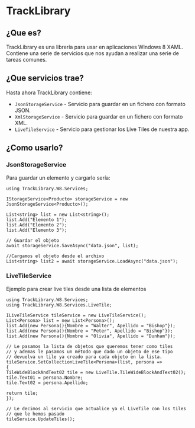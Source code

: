 # TrackLibrary

## ¿Que es?

TrackLibrary es una librería para usar en aplicaciones Windows 8 XAML. Contiene una serie de servicios que nos ayudan a realizar una serie de tareas comunes.

## ¿Que servicios trae?
Hasta ahora TrackLibrary contiene:

* `JsonStorageService` - Servicio para guardar en un fichero con formato JSON.
* `XmlStorageService` - Servicio para guardar en un fichero con formato XML.
* `LiveTileService` - Servicio para gestionar los Live Tiles de nuestra app.

## ¿Como usarlo?

### JsonStorageService
Para guardar un elemento y cargarlo sería:

	using TrackLibrary.W8.Services;
	
	IStorageService<Producto> storageService = new JsonStorageService<Producto>();
	
	List<string> list = new List<string>();
	list.Add("Elemento 1");
	list.Add("Elemento 2");
	list.Add("Elemento 3");
	
	// Guardar el objeto
	await storageService.SaveAsync("data.json", list);
	
	//Cargamos el objeto desde el archivo
	List<string> list2 = await storageService.LoadAsync("data.json");

### LiveTileService
Ejemplo para crear live tiles desde una lista de elementos

	using TrackLibrary.W8.Services;
	using TrackLibrary.W8.Services.LiveTile;
	
	ILiveTileService tileService = new LiveTileService();
	List<Persona> list = new List<Persona>();
	list.Add(new Persona(){Nombre = "Walter", Apellido = "Bishop"});
	list.Add(new Persona(){Nombre = "Peter", Apellido = "Bishop"});
	list.Add(new Persona(){Nombre = "Olivia", Apellido = "Dunham"});
	
	// Le pasamos la lista de objetos que queremos tener como tiles
	// y ademas le pasamos un método que dado un objeto de ese tipo
	// devuelva un tile ya creado para cada objeto en la lista.
	tileService.SetCollectionLiveTile<Persona>(list, persona =>
	{
	TileWideBlockAndText02 tile = new LiveTile.TileWideBlockAndText02();
	tile.Text01 = persona.Nombre;
	tile.Text02 = persona.Apellido;
	
	return tile;
	});
	
	// Le decimos al servicio que actualice ya el LiveTile con los tiles
	// que le hemos pasado
	tileService.UpdateTiles();
